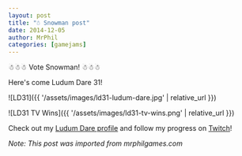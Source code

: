 ```yaml
---
layout: post
title: "☃ Snowman post"
date: 2014-12-05
author: MrPhil
categories: [gamejams]
---
```


☃☃☃ Vote Snowman! ☃☃☃

Here's come Ludum Dare 31!

![LD31]({{ '/assets/images/ld31-ludum-dare.jpg' | relative_url }})

![LD31 TV Wins]({{ '/assets/images/ld31-tv-wins.png' | relative_url }})

Check out my [Ludum Dare profile](http://ludumdare.com/compo/author/mrphil/) and follow my progress on [Twitch](http://www.twitch.tv/xmrphil)!

*Note: This post was imported from mrphilgames.com*